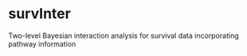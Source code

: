 # survInter
Two-level Bayesian interaction analysis for survival data incorporating pathway information
